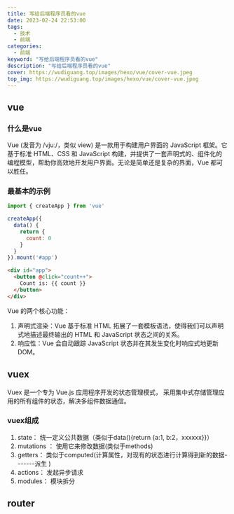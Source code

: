 ```yaml
---
title: 写给后端程序员看的vue
date: 2023-02-24 22:53:00
tags: 
  - 技术
  - 前端
categories: 
  - 前端
keyword: "写给后端程序员看的vue"
description: "写给后端程序员看的vue"
cover: https://wudiguang.top/images/hexo/vue/cover-vue.jpeg
top_img: https://wudiguang.top/images/hexo/vue/cover-vue.jpeg
---
```


## vue

### 什么是vue

Vue (发音为 /vjuː/，类似 view) 是一款用于构建用户界面的 JavaScript 框架。它基于标准 HTML、CSS 和 JavaScript 构建，并提供了一套声明式的、组件化的编程模型，帮助你高效地开发用户界面。无论是简单还是复杂的界面，Vue 都可以胜任。

### 最基本的示例

```js
import { createApp } from 'vue'

createApp({
  data() {
    return {
      count: 0
    }
  }
}).mount('#app')
```
 
```html
<div id="app">
  <button @click="count++">
    Count is: {{ count }}
  </button>
</div>
```

Vue 的两个核心功能：

1. 声明式渲染：Vue 基于标准 HTML 拓展了一套模板语法，使得我们可以声明式地描述最终输出的 HTML 和 JavaScript 状态之间的关系。
2. 响应性：Vue 会自动跟踪 JavaScript 状态并在其发生变化时响应式地更新 DOM。

## vuex

Vuex 是一个专为 Vue.js 应用程序开发的状态管理模式， 采用集中式存储管理应用的所有组件的状态，解决多组件数据通信。

### vuex组成

1. state： 统一定义公共数据（类似于data(){return {a:1, b:2，xxxxxx}}）
2. mutations ： 使用它来修改数据(类似于methods)
3. getters： 类似于computed(计算属性，对现有的状态进行计算得到新的数据-------派生 )
4. actions： 发起异步请求
5. modules： 模块拆分

## router

